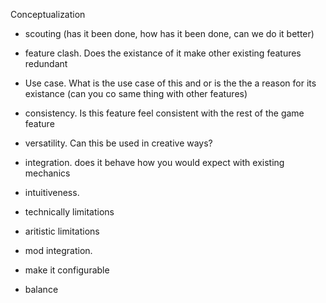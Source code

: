 Conceptualization

- scouting (has it been done, how has it been done, can we do it better)
- feature clash. Does the existance of it make other existing features redundant
- Use case. What is the use case of this and or is the the a reason for its existance (can you co same thing with other features)
- consistency. Is this feature feel consistent with the rest of the game feature
- versatility. Can this be used in creative ways? 
- integration. does it behave how you would expect with existing mechanics
- intuitiveness. 
- technically limitations
- aritistic limitations


- mod integration.
- make it configurable
- balance